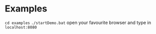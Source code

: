 # Examples
`cd examples`
`./startDemo.bat`
open your favourite browser and type in `localhost:8080`
